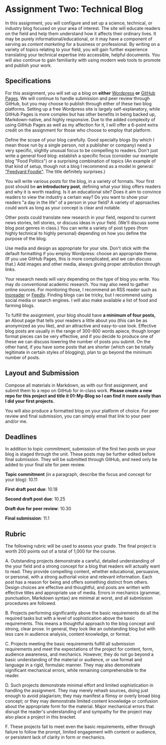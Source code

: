 # Assignment Two: Technical Blog

In this assignment, you will configure and set up a science, technical, or industry blog focused on your area of interest. The site will educate readers on the field and help them understand how it affects their ordinary lives. It may be purely informational/educational, or it may have a component of serving as *content marketing* for a business or professional. By writing on a variety of topics relating to your field, you will gain further experience translating your technical expertise into accessible, helpful documents. You will also continue to gain familiarity with using modern web tools to promote and publish your work.

## Specifications

For this assignment, you will set up a blog on **either** [Wordpress](https://wordpress.com/) **or** [GitHub Pages](https://programminghistorian.org/en/lessons/building-static-sites-with-jekyll-github-pages). We will continue to handle submission and peer review through GitHub, but you may choose to publish through either of these two blog platforms. Setting up a free Wordpress site is largely self-explanatory, while GitHub Pages is more complex but has other benefits in being backed up, Markdown-native, and highly responsive. Due to the added complexity of using GitHub Pages as well as my affection for it, I will offer a 6-point extra credit on the assignment for those who choose to employ that platform.

Define the scope of your blog carefully. Good specialty blogs (by which I mean those run by a single person, not a publisher or company) need a very specific, slightly unusual focus to be compelling to readers. Don't just write a general food blog: establish a specific focus (consider our example blog "Food Politics") or a surprising combination of topics (An example of that kind of setup, though not a blog I recommend as a model in general: ["Feedyard Foodie"](https://feedyardfoodie.wordpress.com/). The title definitely surprises.)

You will write various posts for the blog, in a variety of formats. Your first post should be **an introductory post**, defining what your blog offers readers and why it is worth reading. Is it an educational site? Does it aim to convince readers to view the industry a certain way? Do you want to show your readers "a day in the life" of a person in your field? A variety of approaches could work as long as your concept is clear and notable.

Other posts could translate new research in your field, respond to current news stories, tell stories, or discuss ideas in your field. (We'll discuss some blog post genres in class.) You can write a variety of post types (from highly technical to highly personal) depending on how you define the purpose of the blog.

Use media and design as appropriate for your site. Don't stick with the default formatting if you employ Wordpress: choose an appropriate theme. (If you use GitHub Pages, this is more complicated, and we can discuss that.) Add images and other media, always giving proper attribution through links.

Your research needs will vary depending on the type of blog you write. You may do conventional academic research. You may also need to gather online sources. For monitoring those, I recommend an RSS reader such as [Inoreader](https://www.inoreader.com/) or [Feedly](https://feedly.com/i/pro/introduction). Finding blogs can be tricky, but I recommend using social media or search engines. I will also make available a list of food and farming blogs. 

To fulfill the assignment, your blog should have **a minimum of four posts,** an About page that tells your readers a little about you (this can be as anonymized as you like), and an attractive and easy-to-use look. Effective blog posts are usually in the range of 300-800 words apiece, though longer format pieces can be very effective, and if you decide to produce one of these we can discuss lowering the number of posts you submit. On the other hand, if you have some posts that are shorter (which can be totally legitimate in certain styles of blogging), plan to go beyond the minimum number of posts.

## Layout and Submission

Compose all materials in Markdown, as with our first assignment, and submit them to a repo on GitHub for in-class work. **Please create a new repo for this project and title it 01-My-Blog so I can find it more easily than I did your first projects.**

You will also produce a formatted blog on your platform of choice. For peer review and final submission, you can simply email that link to your peer and/or me.

## Deadlines

In addition to topic commitment, submission of the first two posts on your blog is staged through the unit. These posts may be further edited before final submission. They will be submitted through GitHub, and need only be added to your final site for peer review.

**Topic commitment** (in a paragraph, describe the focus and concept for your blog): 10.11

**First draft post due**: 10.18

**Second draft post due**: 10.25

**Draft due for peer review**: 10.30

**Final submission**: 11.1

## Rubric

The following rubric will be used to assess your grade. The final project is worth 200 points out of a total of 1,000 for the course.

A. Outstanding projects demonstrate a careful, detailed understanding of the your field and a strong concept for a blog that readers will actually want to read. They provide compelling content, whether educational, persuasive, or personal, with a strong authorial voice and relevant information. Each post has a reason for being and offers something distinct from others. Design choices are effective and thoughtful, and posts are written with effective titles and appropriate use of media. Errors in mechanics (grammar, punctuation, Markdown syntax) are minimal at worst, and all submission procedures are followed. 

B. Projects performing significantly above the basic requirements do all the required tasks but with a level of sophistication above the basic requirements. This means a thoughtful approach to the blog concept and strong, clear prose. In general, they look like an outstanding blog but with less care in audience analysis, content knowledge, or format.

C. Projects meeting the basic requirements fulfill all submission requirements and meet the expectations of the project for content, form, audience awareness, and mechanics. However, they do not go beyond a basic understanding of the material or audience, or use format and language in a rigid, formulaic manner. They may also demonstrate significant mechanical errors, while remaining comprehensible to the reader.

D. Such projects demonstrate minimal effort and limited sophistication in handling the assignment. They may merely rehash sources, doing just enough to avoid plagiarism; they may manifest a flimsy or overly broad blog concept; or they may demonstrate limited content knowledge or confusion about the appropriate form for the material. Major mechanical errors that disrupt the reader's understanding of and sympathy for the project may also place a project in this bracket.

F. These projects fail to meet even the basic requirements, either through failure to follow the prompt, limited engagement with content or audience, or persistent lack of clarity in form or mechanics.

